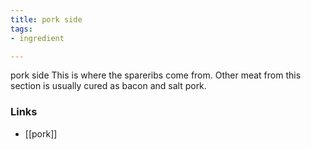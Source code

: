 ```yaml
---
title: pork side
tags:
- ingredient

---
```

pork side This is where the spareribs come from. Other meat from this section is usually cured as bacon and salt pork.

### Links

* [[pork]]
